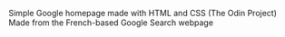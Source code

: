 Simple Google homepage made with HTML and CSS (The Odin Project)
Made from the French-based Google Search webpage

